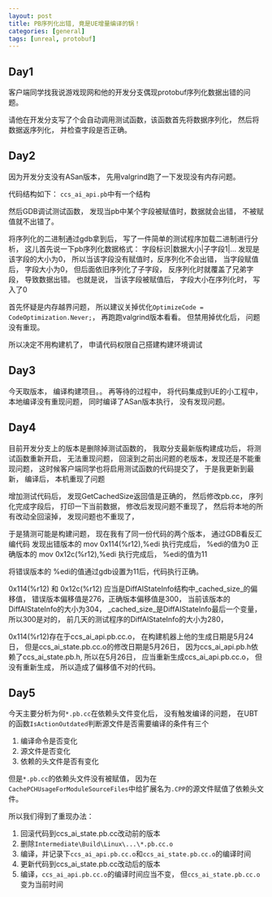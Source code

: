 ```yaml
---
layout: post
title: PB序列化出错, 竟是UE增量编译的锅！
categories: [general]
tags: [unreal, protobuf]
---
```


## Day1

客户端同学找我说游戏现网和他的开发分支偶现protobuf序列化数据出错的问题。

请他在开发分支写了个会自动调用测试函数，该函数首先将数据序列化， 然后将数据返序列化， 并检查字段是否正确。

## Day2

因为开发分支没有ASan版本， 先用valgrind跑了一下发现没有内存问题。


代码结构如下：
`ccs_ai_api.pb`中有一个结构


然后GDB调试测试函数， 发现当pb中某个字段被赋值时，数据就会出错， 不被赋值就不出错了。



将序列化的二进制通过gdb拿到后， 写了一件简单的测试程序加载二进制进行分析， 这儿首先说一下pb序列化数据格式：
字段标识|数据大小|子字段1|...
发现是该字段的大小为0， 所以当该字段没有赋值时，反序列化不会出错， 当字段赋值后， 字段大小为0， 但后面依旧序列化了子字段， 反序列化时就覆盖了兄弟字段， 导致数据出错。 
也就是说， 当该字段被赋值后， 字段大小在序列化时， 写入了0

首先怀疑是内存越界问题， 所以建议关掉优化`OptimizeCode = CodeOptimization.Never;`， 再跑跑valgrind版本看看。
但禁用掉优化后， 问题没有重现。

所以决定不用构建机了， 申请代码权限自己搭建构建环境调试

## Day3

今天取版本， 编译构建项目。。
再等待的过程中， 将代码集成到UE的小工程中， 本地编译没有重现问题， 同时编译了ASan版本执行， 没有发现问题。

## Day4

目前开发分支上的版本是删除掉测试函数的， 我取分支最新版构建成功后， 将测试函数重新开启， 无法重现问题， 
回滚到之前出问题的老版本，发现还是不能重现问题，
这时候客户端同学也将启用测试函数的代码提交了， 于是我更新到最新， 编译后， 本机重现了问题

增加测试代码后， 发现GetCachedSize返回值是正确的， 然后修改pb.cc， 序列化完成字段后， 打印一下当前数据， 修改后发现问题不重现了，
然后将本地的所有改动全回滚掉， 发现问题也不重现了，

于是猜测可能是构建问题， 现在我有了同一份代码的两个版本， 通过GDB看反汇编代码
发现出错版本的
mov    0x114(%r12),%edi
执行完成后， %edi的值为0
正确版本的
mov    0x12c(%r12),%edi
执行完成后， %edi的值为11

将错误版本的 %edi的值通过gdb设置为11后，代码执行正确。

0x114(%r12) 和  0x12c(%r12) 应当是DiffAIStateInfo结构中_cached_size_的偏移值， 
错误版本偏移值是276，正确版本偏移值是300， 当前该版本的DiffAIStateInfo的大小为304， _cached_size_是DiffAIStateInfo最后一个变量， 所以300是对的， 前几天的测试程序的DiffAIStateInfo的大小为280，

0x114(%r12)存在于ccs_ai_api.pb.cc.o， 在构建机器上他的生成日期是5月24日， 但是ccs_ai_state.pb.cc.o的修改日期是5月26日， 因为ccs_ai_api.pb.h依赖了ccs_ai_state.pb.h, 所以在5月26日， 应当重新生成ccs_ai_api.pb.cc.o， 但没有重新生成， 所以造成了偏移值不对的代码。

## Day5

今天主要分析为何`*.pb.cc`在依赖头文件变化后， 没有触发编译的问题， 在UBT的函数`IsActionOutdated`判断源文件是否需要编译的条件有三个
1. 编译命令是否变化
1. 源文件是否变化
1. 依赖的头文件是否有变化

但是`*.pb.cc`的依赖头文件没有被赋值， 因为在`CachePCHUsageForModuleSourceFiles`中给扩展名为`.CPP`的源文件赋值了依赖头文件。

所以我们得到了重现办法：
1. 回滚代码到ccs_ai_state.pb.cc改动前的版本
1. 删除`Intermediate\Build\Linux\...\*.pb.cc.o`
1. 编译，并记录下`ccs_ai_api.pb.cc.o`和`ccs_ai_state.pb.cc.o`的编译时间
1. 更新代码到ccs_ai_state.pb.cc改动后的版本
1. 编译，`ccs_ai_api.pb.cc.o`的编译时间应当不变， 但`ccs_ai_state.pb.cc.o`变为当前时间








